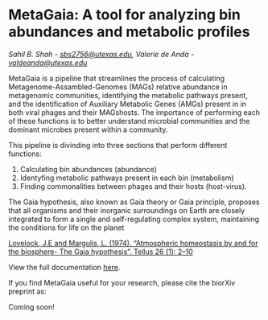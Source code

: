# MetaGaia: A tool for analyzing bin abundances and metabolic profiles

*Sahil B. Shah - sbs2756@utexas.edu, Valerie de Anda - valdeanda@utexas.edu*

MetaGaia is a pipeline that streamlines the process of calculating Metagenome-Assambled-Genomes (MAGs) relative abundance in metagenomic communities, identifying the metabolic pathways present, and the identification of Auxiliary Metabolic Genes (AMGs) present in in both viral phages and their MAGshosts. 
The importance of performing each of these functions is to better understand microbial communities and the dominant microbes present within a community.

This pipeline is divinding into three sections that perform different functions: 
1. Calculating bin abundances (abundance)
2. Identyfing metabolic pathways present in each bin (metabolism)
3. Finding commonalities between phages and their hosts (host-virus).

The Gaia hypothesis, also known as Gaia theory or Gaia principle, proposes that all organisms and their inorganic surroundings on Earth are closely integrated to form a single and self-regulating complex system, maintaining the conditions for life on the planet

[Lovelock, J.E and Margulis, L. (1974). “Atmospheric homeostasis by and for the biosphere- The Gaia hypothesis”. Tellus 26 (1): 2–10](https://onlinelibrary.wiley.com/doi/abs/10.1111/j.2153-3490.1974.tb01946.x)

View the full documentation [here](https://valdeanda.github.io/MetaGaia/READMEv1.html).

If you find MetaGaia useful for your research, please cite the biorXiv preprint as:

Coming soon!
